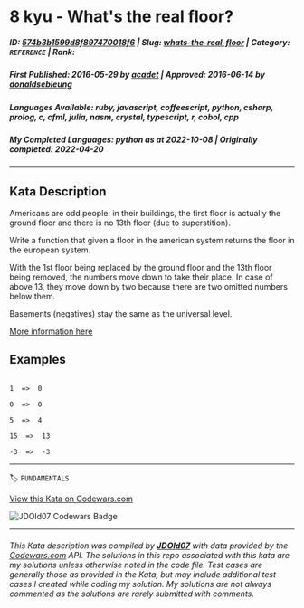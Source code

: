 # 8 kyu - What's the real floor?

##### **ID**: [574b3b1599d8f897470018f6](https://www.codewars.com/kata/574b3b1599d8f897470018f6) | **Slug**: [whats-the-real-floor](https://www.codewars.com/kata/574b3b1599d8f897470018f6) | **Category**: `REFERENCE` | **Rank**: <span style="color:white">8 kyu</span>

##### **First Published**: 2016-05-29 ***by*** [acadet](https://www.codewars.com/users/acadet) | **Approved**: 2016-06-14 ***by*** [donaldsebleung](https://www.codewars.com/users/donaldsebleung)

##### **Languages Available**: ruby, javascript, coffeescript, python, csharp, prolog, c, cfml, julia, nasm, crystal, typescript, r, cobol, cpp

##### **My Completed Languages**: python ***as at*** 2022-10-08 | **Originally completed**: 2022-04-20

---

## Kata Description


Americans are odd people: in their buildings, the first floor is actually the ground floor and there is no 13th floor (due to superstition).



Write a function that given a floor in the american system returns the floor in the european system.



With the 1st floor being replaced by the ground floor and the 13th floor being removed, the numbers move down to take their place. In case of above 13, they move down by two because there are two omitted numbers below them.



Basements (negatives) stay the same as the universal level.



[More information here](https://en.wikipedia.org/wiki/Storey#European_scheme)



## Examples



```

1  =>  0 

0  =>  0

5  =>  4

15  =>  13

-3  =>  -3

```



---


🏷 `FUNDAMENTALS`


[View this Kata on Codewars.com](https://www.codewars.com/kata/574b3b1599d8f897470018f6)

![](https://www.codewars.com/users/jdold07/badges/large "JDOld07 Codewars Badge")

---

###### *This Kata description was compiled by [**JDOld07**](https://tpstech.dev) with data provided by the [Codewars.com](https://www.codewars.com) API.  The solutions in this repo associated with this kata are my solutions unless otherwise noted in the code file.  Test cases are generally those as provided in the Kata, but may include additional test cases I created while coding my solution.  My solutions are not always commented as the solutions are rarely submitted with comments.*
